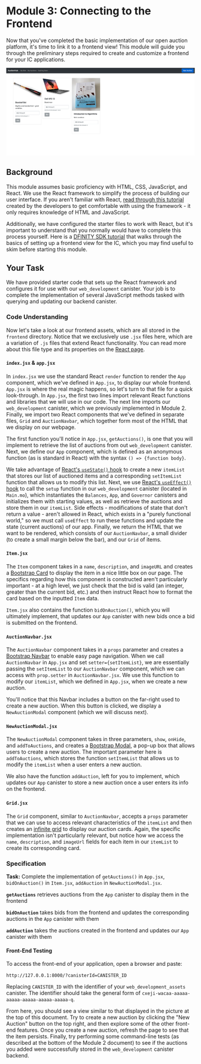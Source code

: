 # Module 3: Connecting to the Frontend

Now that you've completed the basic implementation of our open auction platform, it's time to link it to a frontend view! This module will guide you through the preliminary steps required to create and customize a frontend for your IC applications. 
<p align="center"><img src="images/frontend-screenshot.png"/> </p>


## Background

This module assumes basic proficiency with HTML, CSS, JavaScript, and React. We use the React framework to simplify the process of building our user interface. If you aren't familiar with React, [read through this tutorial](https://reactjs.org/tutorial/tutorial.html) created by the developers to get comfortable with using the framework - it only requires knowledge of HTML and JavaScript. 

Additionally, we have configured the starter files to work with React, but it's important to understand that you normally would have to complete this process yourself. Here is a [DFINITY SDK tutorial](https://sdk.dfinity.org/docs/developers-guide/tutorials/custom-frontend.html) that walks through the basics of setting up a frontend view for the IC, which you may find useful to skim before starting this module.

## Your Task

We have provided starter code that sets up the React framework and configures it for use with our `web_development` canister. Your job is to complete the implementation of several JavaScript methods tasked with querying and updating our backend canister. 

### Code Understanding

Now let's take a look at our frontend assets, which are all stored in the `frontend` directory. Notice that we exclusively use `.jsx` files here, which are a variation of `.js` files that extend React functionality. You can read more about this file type and its properties on the [React page](https://reactjs.org/docs/introducing-jsx.html).

#### `index.jsx` & `app.jsx` 

In `index.jsx` we use the standard React `render` function to render the `App` component, which we've defined in `App.jsx`, to display our whole frontend. `App.jsx` is where the real magic happens, so let's turn to that file for a quick look-through. In `App.jsx`, the first two lines import relevant React functions and libraries that we will use in our code. The next line imports our `web_development` canister, which we previously implemented in Module 2. Finally, we import two React components that we've defined in separate files, `Grid` and `AuctionNavbar`, which together form most of the HTML that we display on our webpage.

The first function you'll notice in `App.jsx`, `getAuctions()`, is one that you will implement to retrieve the list of auctions from out `web_development` canister. Next, we define our `App` component, which is defined as an anonymous function (as is standard in React) with the syntax `() => {function body}`.

We take advantage of [React's `useState()` hook](https://reactjs.org/docs/hooks-reference.html#usestate) to create a new `itemList` that stores our list of auctioned items and a corresponding `setItemList` function that allows us to modify this list. Next, we use [React's `useEffect()` hook](https://reactjs.org/docs/hooks-reference.html#useeffect) to call the `setup` function in our `web_development` canister (located in `Main.mo`), which instantiates the `Balances`, `App`, and `Governor` canisters and initializes them with starting values, as well as retrieve the auctions and store them in our `itemList`. Side effects - modifications of state that don't return a value - aren't allowed in React, which exists in a "purely functional world," so we must call `useEffect` to run these functions and update the state (current auctions) of our app. Finally, we return the HTML that we want to be rendered, which consists of our `AuctionNavbar`, a small divider (to create a small margin below the bar), and our `Grid` of items.

#### `Item.jsx`

The `Item` component takes in a `name`, `description`, and `imageURL` and creates a [Bootstrap Card](https://getbootstrap.com/docs/4.0/components/card/) to display the item in a nice little box on our page. The specifics regarding how this component is constructed aren't particularly important - at a high level, we just check that the bid is valid (an integer, greater than the current bid, etc.) and then instruct React how to format the card based on the inputted `Item` data.

`Item.jsx` also contains the function `bidOnAuction()`, which you will ultimately implement, that updates our `App` canister with new bids once a bid is submitted on the frontend. 

#### `AuctionNavbar.jsx`

The `AuctionNavbar` component takes in a `props` parameter and creates a [Bootstrap Navbar](https://getbootstrap.com/docs/4.0/components/navbar/) to enable easy page navigation. When we call `AuctionNavbar` in `App.jsx` and set `setter={setItemList}`, we are essentially passing the `setItemList` to our `AuctionNavbar` component, which we can access with `prop.setter` in `AuctionNavbar.jsx`. We use this function to modify our `itemList`, which we defined in `App.jsx`, when we create a new auction. 

You'll notice that this Navbar includes a button on the far-right used to create a new auction. When this button is clicked, we display a `NewAuctionModal` component (which we will discuss next).

#### `NewAuctionModal.jsx`

The `NewAuctionModal` component takes in three parameters, `show`, `onHide`, and `addToAuctions`, and creates a [Bootstrap Modal](https://getbootstrap.com/docs/4.0/components/modal/), a pop-up box that allows users to create a new auction. The important parameter here is `addToAuctions`, which stores the function `setItemList` that allows us to modify the `itemList` when a user enters a new auction.

We also have the function `addAuction`, left for you to implement, which updates our `App` canister to store a new auction once a user enters its info on the frontend.

#### `Grid.jsx`

The `Grid` component, similar to `AuctionNavbar`, accepts a `props` parameter that we can use to access relevant characteristics of the `itemList` and then creates an [infinite grid](https://www.npmjs.com/package/@egjs/react-infinitegrid) to display our auction cards. Again, the specific implementation isn't particularly relevant, but notice how we access the `name`, `description`, and `imageUrl` fields for each item in our `itemList` to create its corresponding card. 

### Specification

**Task:** Complete the implementation of `getAuctions()` in `App.jsx`,  `bidOnAuction()` in `Item.jsx`, `addAuction` in `NewAuctionModal.jsx`.

**`getAuctions`** retrieves auctions from the `App` canister to display them in the frontend

**`bidOnAuction`** takes bids from the frontend and updates the corresponding auctions in the `App` canister with them

**`addAuction`** takes the auctions created in the frontend and updates our `App` canister with them

#### Front-End Testing

To access the front-end of your application, open a browser and paste:

```
http://127.0.0.1:8000/?canisterId=CANISTER_ID
```

Replacing `CANISTER_ID` with the identifier of your `web_development_assets` canister. The identifier should take the general form of `cxeji-wacaa-aaaaa-aaaaa-aaaaa-aaaaa-aaaaa-q`.

From here, you should see a view similar to that displayed in the picture at the top of this document. Try to create a new auction by clicking the "New Auction" button on the top right, and then explore some of the other front-end features. Once you create a new auction, refresh the page to see that the item persists. Finally, try performing some command-line tests (as described at the bottom of the Module 2 document) to see if the auctions you added were successfully stored in the `web_development` canister backend. 

